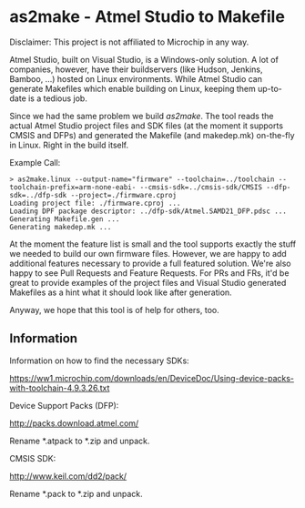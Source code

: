 # as2make - Atmel Studio to Makefile

Disclaimer: This project is not affiliated to Microchip in any way.

Atmel Studio, built on Visual Studio, is a Windows-only solution. A lot of companies, however, have their buildservers (like Hudson, Jenkins, Bamboo, ...) hosted on Linux environments. While Atmel Studio can generate Makefiles which enable building on Linux, keeping them up-to-date is a tedious job.

Since we had the same problem we build _as2make_. The tool reads the actual Atmel Studio project files and SDK files (at the moment it supports CMSIS and DFPs) and generated the Makefile (and makedep.mk) on-the-fly in Linux. Right in the build itself.

Example Call:
```plain
> as2make.linux --output-name="firmware" --toolchain=../toolchain --toolchain-prefix=arm-none-eabi- --cmsis-sdk=../cmsis-sdk/CMSIS --dfp-sdk=../dfp-sdk --project=./firmware.cproj
Loading project file: ./firmware.cproj ...
Loading DPF package descriptor: ../dfp-sdk/Atmel.SAMD21_DFP.pdsc ...
Generating Makefile.gen ...
Generating makedep.mk ...
```

At the moment the feature list is small and the tool supports exactly the stuff we needed to build our own firmware files. However, we are happy to add additional features necessary to provide a full featured solution. We're also happy to see Pull Requests and Feature Requests. For PRs and FRs, it'd be great to provide examples of the project files and Visual Studio generated Makefiles as a hint what it should look like after generation.

Anyway, we hope that this tool is of help for others, too.

## Information

Information on how to find the necessary SDKs:

https://ww1.microchip.com/downloads/en/DeviceDoc/Using-device-packs-with-toolchain-4.9.3.26.txt

Device Support Packs (DFP):

http://packs.download.atmel.com/

Rename *.atpack to *.zip and unpack.

CMSIS SDK:

http://www.keil.com/dd2/pack/

Rename *.pack to *.zip and unpack.
